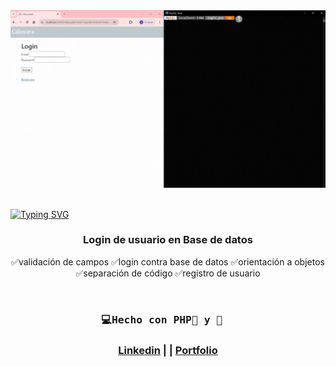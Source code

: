 <div id="header" align="center">
   <img src="loginVideo.gif" width="800"/>
</div>
<br> 

<a href="https://git.io/typing-svg"><img src="https://readme-typing-svg.demolab.com?font=Fira+Code&weight=600&size=30&duration=4000&pause=500&color=F75EAC&width=435&lines=%F0%9F%92%BBLogin+de+usuario" alt="Typing SVG" /></a>
 

<div id="badge" align="center">

    
<div/> 
 
### Login de usuario en Base de datos
✅validación de campos
✅login contra base de datos
✅orientación a objetos
✅separación de código
✅registro de usuario

 
</br>

  <h3  align="center">
    <pre>💻Hecho con PHP🐘 y 💝  </pre> 
  <h3/>

  <a href="https://www.linkedin.com/in/emmily-santos-a6851327b?utm_source=share&utm_campaign=share_via&utm_content=profile&utm_medium=android_app">Linkedin</a> | |
  <a href="https://emmilyportfoliosantos.000webhostapp.com/portfolio/index.php">Portfolio</a>
